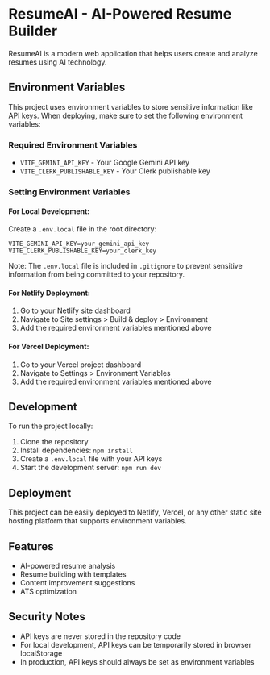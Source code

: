 
# ResumeAI - AI-Powered Resume Builder

ResumeAI is a modern web application that helps users create and analyze resumes using AI technology.

## Environment Variables

This project uses environment variables to store sensitive information like API keys. When deploying, make sure to set the following environment variables:

### Required Environment Variables

- `VITE_GEMINI_API_KEY` - Your Google Gemini API key
- `VITE_CLERK_PUBLISHABLE_KEY` - Your Clerk publishable key

### Setting Environment Variables

#### For Local Development:

Create a `.env.local` file in the root directory:

```
VITE_GEMINI_API_KEY=your_gemini_api_key
VITE_CLERK_PUBLISHABLE_KEY=your_clerk_key
```

Note: The `.env.local` file is included in `.gitignore` to prevent sensitive information from being committed to your repository.

#### For Netlify Deployment:

1. Go to your Netlify site dashboard
2. Navigate to Site settings > Build & deploy > Environment
3. Add the required environment variables mentioned above

#### For Vercel Deployment:

1. Go to your Vercel project dashboard
2. Navigate to Settings > Environment Variables
3. Add the required environment variables mentioned above

## Development

To run the project locally:

1. Clone the repository
2. Install dependencies: `npm install`
3. Create a `.env.local` file with your API keys
4. Start the development server: `npm run dev`

## Deployment

This project can be easily deployed to Netlify, Vercel, or any other static site hosting platform that supports environment variables.

## Features

- AI-powered resume analysis
- Resume building with templates
- Content improvement suggestions
- ATS optimization

## Security Notes

- API keys are never stored in the repository code
- For local development, API keys can be temporarily stored in browser localStorage
- In production, API keys should always be set as environment variables
